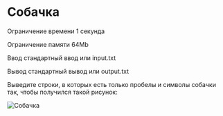 # Собачка

Ограничение времени 1 секунда

Ограничение памяти 64Mb

Ввод стандартный ввод или input.txt

Вывод стандартный вывод или output.txt

Выведите строки, в которых есть только пробелы и символы собачки так, чтобы получился такой рисунок:

![Собачка](https://contest.yandex.ru/testsys/statement-image?imageId=d6767197ad3f775535d84c6d04c8612212c3be81d1443edfe178f6f37fb5ebe0)